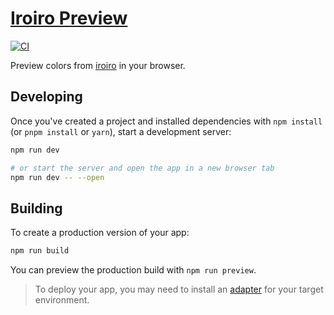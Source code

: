 # [Iroiro Preview](http://iroiro-preview.vercel.app/)

[![CI](https://github.com/spenserblack/iroiro-preview/actions/workflows/ci.yml/badge.svg)](https://github.com/spenserblack/iroiro-preview/actions/workflows/ci.yml)

Preview colors from [iroiro] in your browser.

## Developing

Once you've created a project and installed dependencies with `npm install` (or `pnpm install` or `yarn`), start a development server:

```bash
npm run dev

# or start the server and open the app in a new browser tab
npm run dev -- --open
```

## Building

To create a production version of your app:

```bash
npm run build
```

You can preview the production build with `npm run preview`.

> To deploy your app, you may need to install an [adapter](https://kit.svelte.dev/docs/adapters) for your target environment.

[iroiro]: https://github.com/antfu/iroiro
